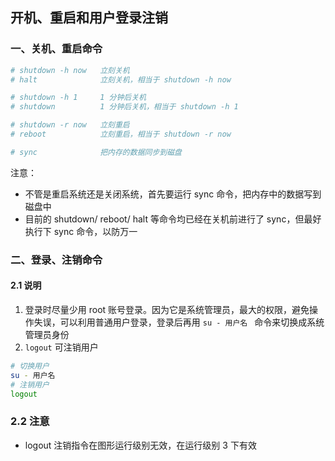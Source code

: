 ## 开机、重启和用户登录注销

### 一、关机、重启命令

```bash
# shutdown -h now 	立刻关机
# halt				立刻关机，相当于 shutdown -h now

# shutdown -h 1		1 分钟后关机
# shutdown			1 分钟后关机，相当于 shutdown -h 1

# shutdown -r now	立刻重启
# reboot			立刻重启，相当于 shutdown -r now

# sync				把内存的数据同步到磁盘
```

注意：

- 不管是重启系统还是关闭系统，首先要运行 sync 命令，把内存中的数据写到磁盘中
- 目前的 shutdown/ reboot/ halt 等命令均已经在关机前进行了 sync，但最好执行下 sync 命令，以防万一



### 二、登录、注销命令

#### 2.1 说明

1. 登录时尽量少用 root 账号登录。因为它是系统管理员，最大的权限，避免操作失误，可以利用普通用户登录，登录后再用 `su - 用户名 ` 命令来切换成系统管理员身份
2. `logout` 可注销用户

```bash
# 切换用户
su - 用户名
# 注销用户
logout
```



### 2.2 注意

- logout 注销指令在图形运行级别无效，在运行级别 3 下有效









